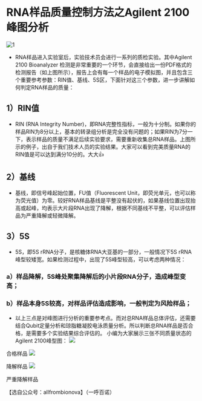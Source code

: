 # RNA样品质量控制方法之Agilent 2100 峰图分析
![1](http://mmbiz.qpic.cn/mmbiz_png/d4n6H8VhWUMt67WnllQh8CzfAdlTaFwcLgGgpg9I50G8KwjXRkLm9eFmoWFGJxSvNzwdB4epGUlicjz0aX1rB7g/640?wx_fmt=png&wxfrom=5&wx_lazy=1)
- RNA样品进入实验室后，实验技术员会进行一系列的质检实验。其中Agilent 2100 Bioanalyzer 检测是非常重要的一个环节，会直接给出一份PDF格式的检测报告（如上图所示），报告上会有每一个样品的电子模拟图，并且包含三个重要参考参数：RIN值、基线、5S区，下面针对这三个参数，进一步讲解如何判定RNA样品的质量：
## 1）RIN值
- RIN (RNA Integrity Number)，即RNA完整性指标，一般为十分制。如果你的样品RIN为8分以上，基本的转录组分析是完全没有问题的；如果RIN为7分一下，表示样品的质量不满足后续实验要求，需要重新收集总RNA样品。上图所示的例子，出自于我们技术人员的实验结果。大家可以看到完美质量RNA的RIN值是可以达到满分10分的。大大👍
## 2）基线
- 基线，即信号峰起始位置，FU值（Fluorescent Unit，即荧光单元，也可以称为荧光值）为零。较好RNA样品基线是平整没有起伏的，如果基线位置出现抬高或起峰，均表示大片段RNA出现了降解，根据不同基线不平整，可以评估样品为严重降解或轻微降解。
## 3）5S
- 5S，即5S rRNA分子，是核糖体RNA大亚基的一部分，一般情况下5S rRNA峰型较矮宽。如果检测过程中，出现了5S峰型较高，可以考虑两种情况：
### a）样品降解，5S峰处聚集降解后的小片段RNA分子，造成峰型变高；
### b）样品本身5S较高，对样品评估造成影响，一般判定为风险样品；
- 以上三点是对峰图进行分析的重要参考点。而对总RNA样品总体评估，还需要结合Qubit定量分析和琼脂糖凝胶电泳质量分析。所以判断总RNA样品是否合格，是需要多个实验结果综合评估的。
小编为大家展示三张不同质量状态的Agilent 2100峰型图：
![](http://mmbiz.qpic.cn/mmbiz_png/d4n6H8VhWUMt67WnllQh8CzfAdlTaFwcEvpPqoU8giaROaNicBSGjxK67CsGW2wQTew6LDcUoRHroxKoJuvoKRZQ/640?wx_fmt=png&wxfrom=5&wx_lazy=1)

合格样品
![](http://mmbiz.qpic.cn/mmbiz_png/d4n6H8VhWUMt67WnllQh8CzfAdlTaFwcic3emQfGT4XufkMeodpQiaeFxbZ8krnJ68Tn66LZlywxBVmvk2l4tyibQ/640?wx_fmt=png&wxfrom=5&wx_lazy=1)

降解样品
![](http://mmbiz.qpic.cn/mmbiz_png/d4n6H8VhWUMt67WnllQh8CzfAdlTaFwc2L3R34Kw6frmBdhboibPZUPQiaxpicC5DtHEZwFkT3rjFeT7kAtTNvMPw/640?wx_fmt=png&wxfrom=5&wx_lazy=1)

严重降解样品

【选自公众号：allfrombionova】（一呼百诺）

